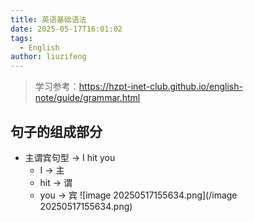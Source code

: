 ```yaml
---
title: 英语基础语法
date: 2025-05-17T16:01:02
tags:
  - English
author: liuzifeng
---
```

> 学习参考：https://hzpt-inet-club.github.io/english-note/guide/grammar.html
## 句子的组成部分

- 主谓宾句型 -> I hit you
	- I -> 主
	- hit -> 谓
	- you -> 宾
	![image 20250517155634.png](/image 20250517155634.png)